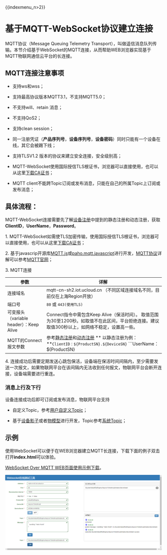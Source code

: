 {{indexmenu_n>2}}

# 基于MQTT-WebSocket协议建立连接

MQTT协议（Message Queuing Telemetry Transport），叫做遥信消息队列传输。本节介绍基于WebSocket的MQTT连接，从而帮助WEB浏览器实现基于MQTT物联网通信云平台的长连接。



## MQTT连接注意事项

- 支持ws和wss；

- 支持最高协议版本MQTT3.1，不支持MQTT5.0；

- 不支持will、retain 消息；

- 不支持QoS2；

- 支持clean session；

- 同一注册凭证（**产品序列号**，**设备序列号**，**设备密码**）同时只能有一个设备在线，其它会被踢下线；

- 支持TLSV1.2 版本的协议来建立安全连接，安全级别高；

- MQTT-WebSocket使用国际授信TLS根证书，浏览器可以直接使用，也可以从这里[下载CA证书](http://uiot.cn-sh2.ufileos.com/iot_ca.crt)；

- MQTT client不能跨Topic订阅或发布消息，只能在自己的所属Topic上订阅或发布消息；



## 具体流程：

MQTT-WebSocket连接需要先了解[设备注册](../device_develop_guide/authenticate_devices/what_is_authenticate_devices)中提到的静态注册和动态注册，获取 **ClientID**，**UserName**，**Password**。

1\. MQTT-WebSocket如需使TLS加密传输，使用国际授信TLS根证书，浏览器可以直接使用，也可以从这里[下载CA证书](http://uiot.cn-sh2.ufileos.com/iot_ca.crt)；

2\. 基于javascrip开源库[MQTT.js](https://github.com/mqttjs/MQTT.js)或[paho.mqtt.javascript](https://github.com/eclipse/paho.mqtt.javascript)进行开发，[MQTT协议](http://mqtt.org/?spm=a2c4g.11186623.2.12.577678dc5E6Qcl)详解可以参考[MQTT官网](http://mqtt.org/?spm=a2c4g.11186623.2.12.577678dc5E6Qcl)；

3\. MQTT连接

|参数| 详解|
|---|---|
|连接域名 | mqtt-cn-sh2.iot.ucloud.cn （不同区域连接域名不同，目前仅在上海Region开放）|
|端口号 |`80` 或 `443(使用TLS)`|
|可变报头（variable header）：Keep Alive  |  Connect指令中需包含Keep Alive（保活时间）。 取值范围为30至1200秒。如取值不在此区间，平台拒绝连接。建议取值300秒以上，如网络不稳定，设置高一些。|
|MQTT的Connect报文参数|参考[静态注册](../device_develop_guide/authenticate_devices/unique-certificate-per-device_authentication)和[动态注册](../device_develop_guide/authenticate_devices/unique-certificate-per-product_authentication)  ** 以静态注册为例：**```ClientID：${ProductSN}.${DeviceSN}``` ```UserName：${ProductSN}|${DeviceSN}|${authmode}``` ```authmode: 静态注册为1；动态注册为2``` ``` Password：${DeviceSecret}```|

4\. 连接成功后需要定期发送心跳包保活，设备端在保活时间间隔内，至少需要发送一次报文，如果物联网平台在该间隔内无法收到任何报文，物联网平台会断开连接，设备端需要进行重连。



### 消息上行及下行

设备连接成功后即可订阅或发布消息，物联网平台支持

- 自定义Topic，参考[用户自定义Topic](../console_guide/product_device/topic#用户自定义Topic)；

- 基于[设备影子](../console_guide/device_shadow/waht_is_deviceshadow)或者[物模型](../console_guide/thingmode/what_is_thingmode)进行开发，Topic参考[系统Topic](../console_guide/product_device/topic#系统Topic)；


## 示例

使用WebSocket可以便于在WEB浏览器建立MQTT长连接，下载下面的例子双击打开**index.html**可以体验。

[WebSocket Over MQTT WEB页面使用示例下载](http://uiot.cn-sh2.ufileos.com/mqtt_over_ws_tool.zip)。


![WebSocket在线测试工具](../../images/websocket在线测试工具.png)
